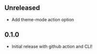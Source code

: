 ## Unreleased
* Add theme-mode action option

## 0.1.0
* Initial release with github action and CLI!
